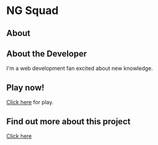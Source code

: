 # NG Squad
 

## About 


## About the Developer
I'm a web development fan excited about new knowledge.

## Play now!
[Click here](https://nfescame.github.io/Ligue-QuatroProject-game/) for play.


## Find out more about this project
[Click here](https://docs.google.com/presentation/d/1dE5nmewAGaxfc3cO9aKH4HoeEHeK0_F0tFhnhGvSlNM/edit?usp=sharing)



